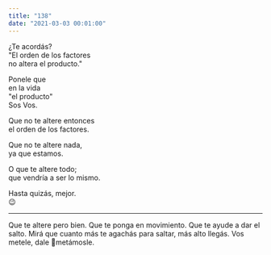 ```yaml
---
title: "138"
date: "2021-03-03 00:01:00"
---
```


¿Te acordás?\
"El orden de los factores\
no altera el producto."

Ponele que\
en la vida\
"el producto"\
Sos Vos.

Que no te altere entonces\
el orden de los factores.

Que no te altere nada,\
ya que estamos.

O que te altere todo;\
que vendría a ser lo mismo.

Hasta quizás, mejor.\
😉

---

Que te altere pero bien. Que te ponga en movimiento. Que te ayude a dar el salto. Mirá que cuanto más te agachás para saltar, más alto llegás. Vos metele, dale 💪metámosle.
